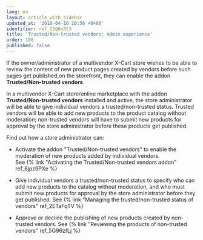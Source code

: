 ```yaml
---
lang: en
layout: article_with_sidebar
updated_at: '2018-04-10 20:56 +0400'
identifier: ref_21Q6x8t3
title: 'Trusted/Non-trusted vendors: Admin experience'
order: 100
published: false
---
```

If the owner/administrator of a multivendor X-Cart store wishes to be able to review the content of new product pages created by vendors before such pages get published,on the storefront, they can enable the addon **Trusted/Non-trusted vendors**.

In a multivendor X-Cart store/online marketplace with the addon **Trusted/Non-trusted vendors** installed and active, the store administrator will be able to give individual vendors a trusted/non-trusted status. Trusted vendors will be able to add new products to the product catalog without moderation; non-trusted vendors will have to submit new products for approval by the store administrator before these products get published. 



Find out how a store administrator can:

   * Activate the addon "Trusted/Non-trusted vendors" to enable the moderation of new products added by individual vendors.   
     See {% link "Activating the Trusted/Non-trusted vendors addon" ref_6jpz9PXe %}
   
   * Give individual vendors a trusted/non-trusted status to specify who can add new products to the catalog without moderation, and who must submit new products for approval by the store administrator before they get published.
     See {% link "Managing the trusted/non-trusted status of vendors" ref_2ETaFqTV %}
   
   * Approve or decline the publishing of new products created by non-trusted vendors.
     See {% link "Reviewing the products of non-trusted vendors" ref_5G96zfLj %}
